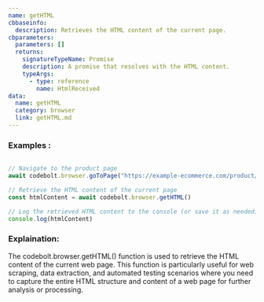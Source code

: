 ```yaml
---
name: getHTML
cbbaseinfo:
  description: Retrieves the HTML content of the current page.
cbparameters:
  parameters: []
  returns:
    signatureTypeName: Promise
    description: A promise that resolves with the HTML content.
    typeArgs:
      - type: reference
        name: HtmlReceived
data:
  name: getHTML
  category: browser
  link: getHTML.md
---
```

<CBBaseInfo/> 
 <CBParameters/>


### Examples :

```js

// Navigate to the product page
await codebolt.browser.goToPage("https://example-ecommerce.com/product/12345")

// Retrieve the HTML content of the current page
const htmlContent = await codebolt.browser.getHTML()

// Log the retrieved HTML content to the console (or save it as needed)
console.log(htmlContent)

```

### Explaination:

The codebolt.browser.getHTML() function is used to retrieve the HTML content of the current web page. This function is particularly useful for web scraping, data extraction, and automated testing scenarios where you need to capture the entire HTML structure and content of a web page for further analysis or processing.

